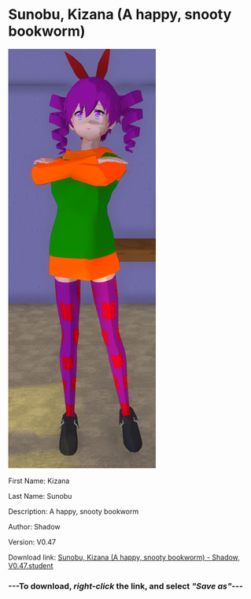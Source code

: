 # Sunobu, Kizana (A happy, snooty bookworm)

<img src="https://raw.githubusercontent.com/Arbiter1223/Daigaku-Gurashi-Custom-Students/master/Students/Files/Sunobu%2C%20Kizana%20(A%20happy%2C%20snooty%20bookworm).png" title="Sunobu, Kizana (A happy, snooty bookworm) - Shadow, V0.47">

First Name: Kizana

Last Name: Sunobu

Description: A happy, snooty bookworm

Author: Shadow

Version: V0.47

Download link: <a href="https://raw.githubusercontent.com/Arbiter1223/Daigaku-Gurashi-Custom-Students/master/Students/Files/Sunobu%2C%20Kizana%20(A%20happy%2C%20snooty%20bookworm)%20-%20Shadow%2C%20V0.47.student">Sunobu, Kizana (A happy, snooty bookworm) - Shadow, V0.47.student</a>

### ---**To download, _right-click_ the link, and select _"Save as"_**---
